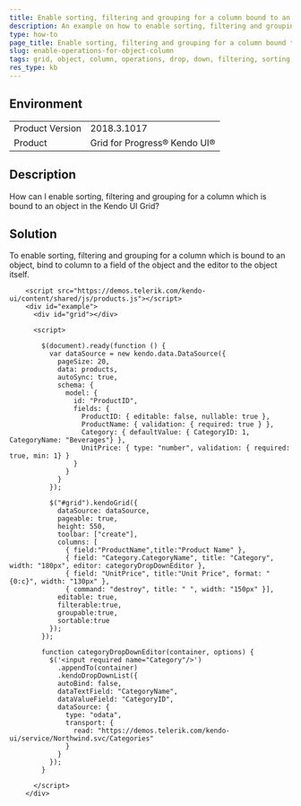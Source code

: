 ```yaml
---
title: Enable sorting, filtering and grouping for a column bound to an object
description: An example on how to enable sorting, filtering and grouping for a column which is bound to an object in the Kendo UI Grid.
type: how-to
page_title: Enable sorting, filtering and grouping for a column bound to an object | Kendo UI Grid
slug: enable-operations-for-object-column
tags: grid, object, column, operations, drop, down, filtering, sorting, grouping
res_type: kb
---
```


## Environment
<table>
	<tr>
		<td>Product Version</td>
		<td>2018.3.1017</td>
	</tr>
	<tr>
		<td>Product</td>
		<td>Grid for Progress® Kendo UI®</td>
	</tr>
</table>

## Description

How can I enable sorting, filtering and grouping for a column which is bound to an object in the Kendo UI Grid?

## Solution

To enable sorting, filtering and grouping for a column which is bound to an object, bind to column to a field of the object and the editor to the object itself.

```dojo
    <script src="https://demos.telerik.com/kendo-ui/content/shared/js/products.js"></script>
    <div id="example">
      <div id="grid"></div>

      <script>

        $(document).ready(function () {
          var dataSource = new kendo.data.DataSource({
            pageSize: 20,
            data: products,
            autoSync: true,
            schema: {
              model: {
                id: "ProductID",
                fields: {
                  ProductID: { editable: false, nullable: true },
                  ProductName: { validation: { required: true } },
                  Category: { defaultValue: { CategoryID: 1, CategoryName: "Beverages"} },
                  UnitPrice: { type: "number", validation: { required: true, min: 1} }
                }
              }
            }
          });

          $("#grid").kendoGrid({
            dataSource: dataSource,
            pageable: true,
            height: 550,
            toolbar: ["create"],
            columns: [
              { field:"ProductName",title:"Product Name" },
              { field: "Category.CategoryName", title: "Category", width: "180px", editor: categoryDropDownEditor },
              { field: "UnitPrice", title:"Unit Price", format: "{0:c}", width: "130px" },
              { command: "destroy", title: " ", width: "150px" }],
            editable: true,
            filterable:true,
            groupable:true,
            sortable:true
          });
        });

        function categoryDropDownEditor(container, options) {
          $('<input required name="Category"/>')
            .appendTo(container)
            .kendoDropDownList({
            autoBind: false,
            dataTextField: "CategoryName",
            dataValueField: "CategoryID",
            dataSource: {
              type: "odata",
              transport: {
                read: "https://demos.telerik.com/kendo-ui/service/Northwind.svc/Categories"
              }
            }
          });
        }

      </script>
    </div>
```